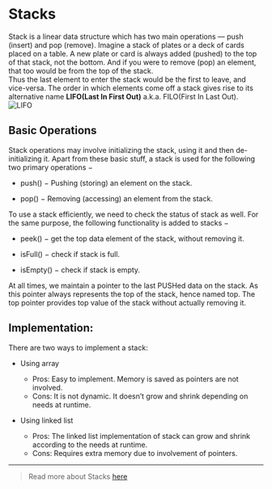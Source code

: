 # Stacks

Stack is a linear data structure which has two main operations — push (insert) and pop (remove). Imagine a stack of plates or a deck of cards placed on a table. A new plate or card is always added (pushed) to the top of that stack, not the bottom. And if you were to remove (pop) an element, that too would be from the top of the stack.  
Thus the last element to enter the stack would be the first to leave, and vice-versa. The order in which elements come off a stack gives rise to its alternative name **LIFO(Last In First Out)** a.k.a. FILO(First In Last Out).  
![LIFO](https://media.geeksforgeeks.org/wp-content/cdn-uploads/gq/2013/03/stack.png)  

## Basic Operations

Stack operations may involve initializing the stack, using it and then de-initializing it. Apart from these basic stuff, a stack is used for the following two primary operations −

 *   push() − Pushing (storing) an element on the stack.

 *  pop() − Removing (accessing) an element from the stack.


To use a stack efficiently, we need to check the status of stack as well. For the same purpose, the following functionality is added to stacks −

 *  peek() − get the top data element of the stack, without removing it.

 *  isFull() − check if stack is full.

 *  isEmpty() − check if stack is empty.

At all times, we maintain a pointer to the last PUSHed data on the stack. As this pointer always represents the top of the stack, hence named top. The top pointer provides top value of the stack without actually removing it.


## Implementation: 
There are two ways to implement a stack: 

* Using array

  * Pros: Easy to implement. Memory is saved as pointers are not involved. 
  * Cons: It is not dynamic. It doesn’t grow and shrink depending on needs at runtime.
 
* Using linked list

  * Pros: The linked list implementation of stack can grow and shrink according to the needs at runtime. 
  * Cons: Requires extra memory due to involvement of pointers.

---

> Read more about Stacks [here](https://en.wikipedia.org/wiki/Stack_(abstract_data_type))
